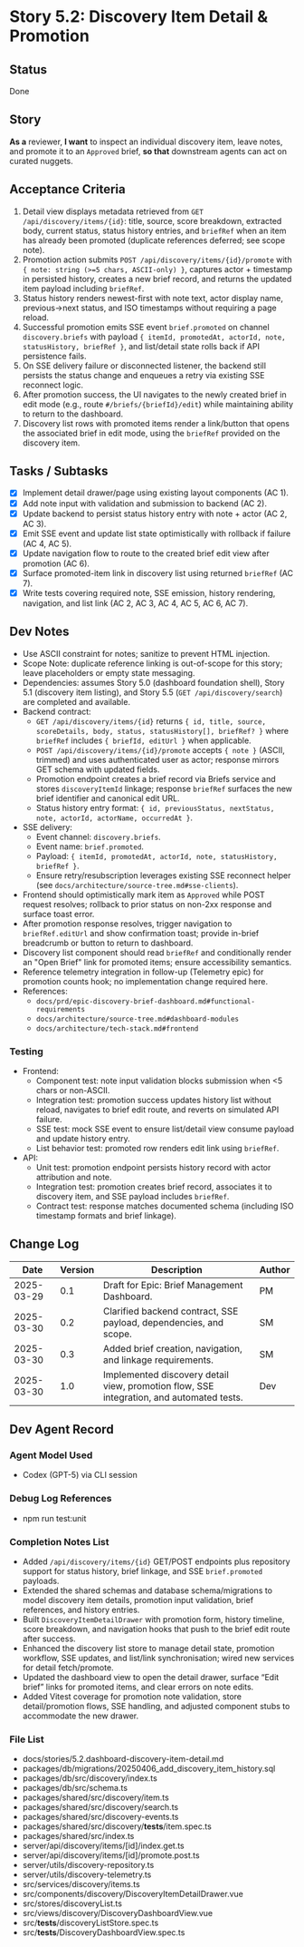 # Story 5.2: Discovery Item Detail & Promotion

## Status
Done

## Story
**As a** reviewer,
**I want** to inspect an individual discovery item, leave notes, and promote it to an `Approved` brief,
**so that** downstream agents can act on curated nuggets.

## Acceptance Criteria
1. Detail view displays metadata retrieved from `GET /api/discovery/items/{id}`: title, source, score breakdown, extracted body, current status, status history entries, and `briefRef` when an item has already been promoted (duplicate references deferred; see scope note).
2. Promotion action submits `POST /api/discovery/items/{id}/promote` with `{ note: string (>=5 chars, ASCII-only) }`, captures actor + timestamp in persisted history, creates a new brief record, and returns the updated item payload including `briefRef`.
3. Status history renders newest-first with note text, actor display name, previous→next status, and ISO timestamps without requiring a page reload.
4. Successful promotion emits SSE event `brief.promoted` on channel `discovery.briefs` with payload `{ itemId, promotedAt, actorId, note, statusHistory, briefRef }`, and list/detail state rolls back if API persistence fails.
5. On SSE delivery failure or disconnected listener, the backend still persists the status change and enqueues a retry via existing SSE reconnect logic.
6. After promotion success, the UI navigates to the newly created brief in edit mode (e.g., route `#/briefs/{briefId}/edit`) while maintaining ability to return to the dashboard.
7. Discovery list rows with promoted items render a link/button that opens the associated brief in edit mode, using the `briefRef` provided on the discovery item.

## Tasks / Subtasks
- [x] Implement detail drawer/page using existing layout components (AC 1).
- [x] Add note input with validation and submission to backend (AC 2).
- [x] Update backend to persist status history entry with note + actor (AC 2, AC 3).
- [x] Emit SSE event and update list state optimistically with rollback if failure (AC 4, AC 5).
- [x] Update navigation flow to route to the created brief edit view after promotion (AC 6).
- [x] Surface promoted-item link in discovery list using returned `briefRef` (AC 7).
- [x] Write tests covering required note, SSE emission, history rendering, navigation, and list link (AC 2, AC 3, AC 4, AC 5, AC 6, AC 7).

## Dev Notes
- Use ASCII constraint for notes; sanitize to prevent HTML injection.
- Scope Note: duplicate reference linking is out-of-scope for this story; leave placeholders or empty state messaging.
- Dependencies: assumes Story 5.0 (dashboard foundation shell), Story 5.1 (discovery item listing), and Story 5.5 (`GET /api/discovery/search`) are completed and available.
- Backend contract:
  - `GET /api/discovery/items/{id}` returns `{ id, title, source, scoreDetails, body, status, statusHistory[], briefRef? }` where `briefRef` includes `{ briefId, editUrl }` when applicable.
  - `POST /api/discovery/items/{id}/promote` accepts `{ note }` (ASCII, trimmed) and uses authenticated user as actor; response mirrors GET schema with updated fields.
  - Promotion endpoint creates a brief record via Briefs service and stores `discoveryItemId` linkage; response `briefRef` surfaces the new brief identifier and canonical edit URL.
  - Status history entry format: `{ id, previousStatus, nextStatus, note, actorId, actorName, occurredAt }`.
- SSE delivery:
  - Event channel: `discovery.briefs`.
  - Event name: `brief.promoted`.
  - Payload: `{ itemId, promotedAt, actorId, note, statusHistory, briefRef }`.
  - Ensure retry/resubscription leverages existing SSE reconnect helper (see `docs/architecture/source-tree.md#sse-clients`).
- Frontend should optimistically mark item as `Approved` while POST request resolves; rollback to prior status on non-2xx response and surface toast error.
- After promotion response resolves, trigger navigation to `briefRef.editUrl` and show confirmation toast; provide in-brief breadcrumb or button to return to dashboard.
- Discovery list component should read `briefRef` and conditionally render an "Open Brief" link for promoted items; ensure accessibility semantics.
- Reference telemetry integration in follow-up (Telemetry epic) for promotion counts hook; no implementation change required here.
- References:
  - `docs/prd/epic-discovery-brief-dashboard.md#functional-requirements`
  - `docs/architecture/source-tree.md#dashboard-modules`
  - `docs/architecture/tech-stack.md#frontend`

### Testing
- Frontend:
  - Component test: note input validation blocks submission when <5 chars or non-ASCII.
  - Integration test: promotion success updates history list without reload, navigates to brief edit route, and reverts on simulated API failure.
  - SSE test: mock SSE event to ensure list/detail view consume payload and update history entry.
  - List behavior test: promoted row renders edit link using `briefRef`.
- API:
  - Unit test: promotion endpoint persists history record with actor attribution and note.
  - Integration test: promotion creates brief record, associates it to discovery item, and SSE payload includes `briefRef`.
  - Contract test: response matches documented schema (including ISO timestamp formats and brief linkage).

## Change Log
| Date | Version | Description | Author |
|------|---------|-------------|--------|
| 2025-03-29 | 0.1 | Draft for Epic: Brief Management Dashboard. | PM |
| 2025-03-30 | 0.2 | Clarified backend contract, SSE payload, dependencies, and scope. | SM |
| 2025-03-30 | 0.3 | Added brief creation, navigation, and linkage requirements. | SM |
| 2025-03-30 | 1.0 | Implemented discovery detail view, promotion flow, SSE integration, and automated tests. | Dev |

## Dev Agent Record
### Agent Model Used
- Codex (GPT-5) via CLI session

### Debug Log References
- npm run test:unit

### Completion Notes List
- Added `/api/discovery/items/{id}` GET/POST endpoints plus repository support for status history, brief linkage, and SSE `brief.promoted` payloads.
- Extended the shared schemas and database schema/migrations to model discovery item details, promotion input validation, brief references, and history entries.
- Built `DiscoveryItemDetailDrawer` with promotion form, history timeline, score breakdown, and navigation hooks that push to the brief edit route after success.
- Enhanced the discovery list store to manage detail state, promotion workflow, SSE updates, and list/link synchronisation; wired new services for detail fetch/promote.
- Updated the dashboard view to open the detail drawer, surface “Edit brief” links for promoted items, and clear errors on note edits.
- Added Vitest coverage for promotion note validation, store detail/promotion flows, SSE handling, and adjusted component stubs to accommodate the new drawer.

### File List
- docs/stories/5.2.dashboard-discovery-item-detail.md
- packages/db/migrations/20250406_add_discovery_item_history.sql
- packages/db/src/discovery/index.ts
- packages/db/src/schema.ts
- packages/shared/src/discovery/item.ts
- packages/shared/src/discovery/search.ts
- packages/shared/src/discovery-events.ts
- packages/shared/src/discovery/__tests__/item.spec.ts
- packages/shared/src/index.ts
- server/api/discovery/items/[id]/index.get.ts
- server/api/discovery/items/[id]/promote.post.ts
- server/utils/discovery-repository.ts
- server/utils/discovery-telemetry.ts
- src/services/discovery/items.ts
- src/components/discovery/DiscoveryItemDetailDrawer.vue
- src/stores/discoveryList.ts
- src/views/discovery/DiscoveryDashboardView.vue
- src/__tests__/discoveryListStore.spec.ts
- src/__tests__/DiscoveryDashboardView.spec.ts
